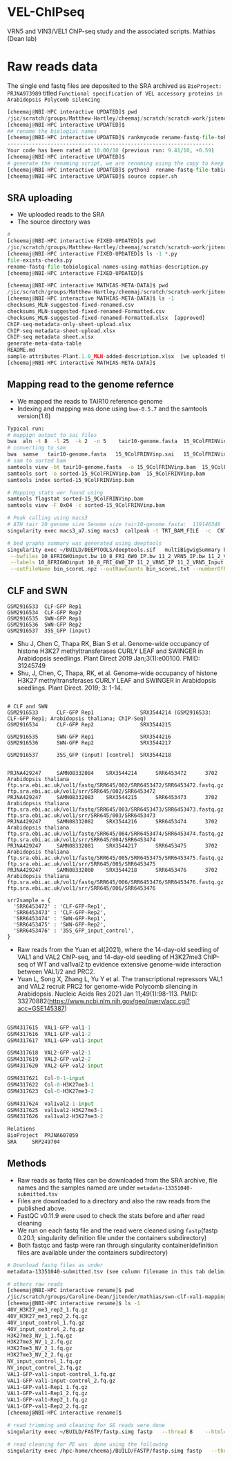 # VEL-ChIPseq
VRN5 and VIN3/VEL1 ChIP-seq study and the associated scripts.
Mathias (Dean lab)



# Raw reads data
The single end fastq files are deposited to the SRA archived as `BioProject: PRJNA973989`
titled `Functional specification of VEL accessory proteins in Arabidopsis Polycomb silencing`


```python
[cheemaj@NBI-HPC interactive UPDATED]$ pwd
/jic/scratch/groups/Matthew-Hartley/cheemaj/scratch/scratch-work/jitender/mathias/RAW-READS/UPDATED
[cheemaj@NBI-HPC interactive UPDATED]$
## rename the biologial names 
[cheemaj@NBI-HPC interactive UPDATED]$ rankmycode rename-fastq-file-tobiological-names-using-mathias-description.py
-------------------------------------------------------------------
Your code has been rated at 10.00/10 (previous run: 9.41/10, +0.59)
[cheemaj@NBI-HPC interactive UPDATED]$
# generate the renaming script, we are renaming using the copy to keep the original files
[cheemaj@NBI-HPC interactive UPDATED]$ python3  rename-fastq-file-tobiological-names-using-mathias-description.py  > copier.sh
[cheemaj@NBI-HPC interactive UPDATED]$ source copier.sh
```

SRA uploading
--------------

- We uploaded reads to the SRA 
- The source directory was

```python
#
[cheemaj@NBI-HPC interactive FIXED-UPDATED]$ pwd
/jic/scratch/groups/Matthew-Hartley/cheemaj/scratch/scratch-work/jitender/mathias/RAW-READS/FIXED-UPDATED
[cheemaj@NBI-HPC interactive FIXED-UPDATED]$ ls -1 *.py
file-exists-checks.py
rename-fastq-file-tobiological-names-using-mathias-description.py
[cheemaj@NBI-HPC interactive FIXED-UPDATED]$

[cheemaj@NBI-HPC interactive MATHIAS-META-DATA]$ pwd
/jic/scratch/groups/Matthew-Hartley/cheemaj/scratch/scratch-work/jitender/mathias/RAW-READS/FIXED-UPDATED/MATHIAS-META-DATA
[cheemaj@NBI-HPC interactive MATHIAS-META-DATA]$ ls -1
checksums_MLN-suggested-fixed-renamed.csv
checksums_MLN-suggested-fixed-renamed-Formatted.csv
checksums_MLN-suggested-fixed-renamed-Formatted.xlsx  [approved]
ChIP-seq-metadata-only-sheet-upload.xlsx
ChIP-seq-metadata-sheet-upload.xlsx
ChIP-seq metadata sheet.xlsx
generate-meta-data-table
README.md
sample-attributes-Plant.1.0_MLN-added-description.xlsx  [we uploaded this ]
[cheemaj@NBI-HPC interactive MATHIAS-META-DATA]$
```

Mapping read to the genome refernce
-----------------------------------

- We mapped the reads to TAIR10 reference genome
- Indexing and mapping was done using `bwa-0.5.7` and the samtools version(1.6)

```bash
Typical run: 
# mappign output to sai files 
bwa  aln -t 8  -l 25  -k 2  -n 5    tair10-genome.fasta  15_9ColFRINVinp_1.fq.gz    > 15_9ColFRINVinp.sai
# converting to sam 
bwa  samse   tair10-genome.fasta   15_9ColFRINVinp.sai   15_9ColFRINVinp_1.fq.gz    > 15_9ColFRINVinp.sam
# sam to sorted bam   
samtools view -bt tair10-genome.fasta  -o 15_9ColFRINVinp.bam  15_9ColFRINVinp.sam
samtools sort -o sorted-15_9ColFRINVinp.bam  15_9ColFRINVinp.bam
samtools index sorted-15_9ColFRINVinp.bam 

# Mapping stats wer found using  
samtools flagstat sorted-15_9ColFRINVinp.bam 
samtools view -F 0x04 -c sorted-15_9ColFRINVinp.bam 

# Peak calling using macs3 
# ATH tair 10 genome size Genome size tair10-genome.fasta:  119146348
singularity exec macs3_a7.simg macs3  callpeak -t TRT_BAM_FILE  -c  CNTRL_BAM_FILE  -f BAM -g 119146348  -q 0.05  --bdg --outdir BASE  -n BASE  --nomodel  --extsize 180 

# bed graphs summary was generated using deeptools  
singularity exec ~/BUILD/DEEPTOOLS/deeptools.sif   multiBigwigSummary bins --binSize 10  \
 --bwfiles 10_8FRI6WOinput.bw 10_8_FRI_6W0_IP.bw 11_2_VRN5_IP.bw 11_2_VRN5_Input.bw 12_8VEL1NVinput.bw 12_8_VEL1_NV_IP.bw 13_4VIN3GFPinp.bw 13_4_VIN3GFP_IP.bw 15_9ColFRINVinp.bw 15_9_ColFRINVIP.bw 16_9VEL16W0inpu.bw 16_9_VEL16W0_IP.bw 18_6VIN3NVInput.bw 18_6_VIN3_NV_IP.bw 21_4_VRN5_IP.bw 21_4_VRN5_Input.bw 21_8FRINVinput.bw 21_8FRI_NV_IP.bw 21_9FRI6W0input.bw 21_9_FRI_6W0_IP.bw 22_7VIN3NVInput.bw 22_7_VIN3_NV_IP.bw 23_9VEL1NVinput.bw 23_9_VEL1_NV_IP.bw 25_8FRI6W0input.bw 25_8_FRI_6W0_IP.bw 26_7VEL16WOinput.bw 26_7_VEL1_6W0IP.bw 29_5VIN3NVInput.bw 31_7COIFRINVinput.bw 31_7_COIFRI_NV_IP.bw 31_8VEL1NVinput.bw 31_8_VEL1_NV_IP.bw 6_5VRN5NVInput.bw 6_5_VRN5_NV_IP.bw 7_4VRN56W0IP.bw 7_4VRN56W0input.bw 7_4_VRN5_IP.bw 7_4_VRN5_input.bw 7_9VEL16W0input.bw 7_9_VEL1_6W0_IP.bw 8_6VRN5NVInput.bw 8_6_VRN5_NV_IP.bw 9_7VRN5NVInput.bw 9_7_VRN5_NV_IP.bw 9_9FRINVinput.bw 9_9_FRI_NV_IP.bw VIN3GFP_IP_1.bw VIN3GFP_IP_2.bw VIN3GFP_input_1.bw VIN3GFP_input_2.bw \
 --labels 10_8FRI6WOinput 10_8_FRI_6W0_IP 11_2_VRN5_IP 11_2_VRN5_Input 12_8VEL1NVinput 12_8_VEL1_NV_IP 13_4VIN3GFPinp 13_4_VIN3GFP_IP 15_9ColFRINVinp 15_9_ColFRINVIP 16_9VEL16W0inpu 16_9_VEL16W0_IP 18_6VIN3NVInput 18_6_VIN3_NV_IP 21_4_VRN5_IP 21_4_VRN5_Input 21_8FRINVinput 21_8FRI_NV_IP 21_9FRI6W0input 21_9_FRI_6W0_IP 22_7VIN3NVInput 22_7_VIN3_NV_IP 23_9VEL1NVinput 23_9_VEL1_NV_IP 25_8FRI6W0input 25_8_FRI_6W0_IP 26_7VEL16WOinput 26_7_VEL1_6W0IP 29_5VIN3NVInput 31_7COIFRINVinput 31_7_COIFRI_NV_IP 31_8VEL1NVinput 31_8_VEL1_NV_IP 6_5VRN5NVInput 6_5_VRN5_NV_IP 7_4VRN56W0IP 7_4VRN56W0input 7_4_VRN5_IP 7_4_VRN5_input 7_9VEL16W0input 7_9_VEL1_6W0_IP 8_6VRN5NVInput 8_6_VRN5_NV_IP 9_7VRN5NVInput 9_7_VRN5_NV_IP 9_9FRINVinput 9_9_FRI_NV_IP VIN3GFP_IP_1 VIN3GFP_IP_2 VIN3GFP_input_1 VIN3GFP_input_2   \
 --outFileName bin_scoreL.npz --outRawCounts bin_scoreL.txt --numberOfProcessors 16 


```



CLF and SWN 
-----------

```
GSM2916533 	CLF-GFP Rep1
GSM2916534 	CLF-GFP Rep2
GSM2916535 	SWN-GFP Rep1
GSM2916536 	SWN-GFP Rep2
GSM2916537 	35S_GFP (input)
```

- Shu J, Chen C, Thapa RK, Bian S et al. Genome-wide occupancy of histone H3K27 methyltransferases CURLY LEAF and SWINGER in Arabidopsis seedlings. Plant Direct 2019 Jan;3(1):e00100. PMID: 31245749
-	Shu, J, Chen, C, Thapa, RK, et al. Genome-wide occupancy of histone H3K27 methyltransferases CURLY LEAF and SWINGER in Arabidopsis seedlings. Plant Direct. 2019; 3: 1-14.

```

# CLF and SWN 
GSM2916533      CLF-GFP Rep1               SRX3544214 (GSM2916533: CLF-GFP Rep1; Arabidopsis thaliana; ChIP-Seq)
GSM2916534      CLF-GFP Rep2               SRX3544215 

GSM2916535      SWN-GFP Rep1               SRX3544216 
GSM2916536      SWN-GFP Rep2               SRX3544217

GSM2916537      35S_GFP (input) [control]  SRX3544218


PRJNA429247     SAMN08332084    SRX3544214      SRR6453472      3702    Arabidopsis thaliana    ftp.sra.ebi.ac.uk/vol1/fastq/SRR645/002/SRR6453472/SRR6453472.fastq.gz          ftp.sra.ebi.ac.uk/vol1/srr/SRR645/002/SRR6453472
PRJNA429247     SAMN08332083    SRX3544215      SRR6453473      3702    Arabidopsis thaliana    ftp.sra.ebi.ac.uk/vol1/fastq/SRR645/003/SRR6453473/SRR6453473.fastq.gz          ftp.sra.ebi.ac.uk/vol1/srr/SRR645/003/SRR6453473
PRJNA429247     SAMN08332082    SRX3544216      SRR6453474      3702    Arabidopsis thaliana    ftp.sra.ebi.ac.uk/vol1/fastq/SRR645/004/SRR6453474/SRR6453474.fastq.gz          ftp.sra.ebi.ac.uk/vol1/srr/SRR645/004/SRR6453474
PRJNA429247     SAMN08332081    SRX3544217      SRR6453475      3702    Arabidopsis thaliana    ftp.sra.ebi.ac.uk/vol1/fastq/SRR645/005/SRR6453475/SRR6453475.fastq.gz          ftp.sra.ebi.ac.uk/vol1/srr/SRR645/005/SRR6453475
PRJNA429247     SAMN08332080    SRX3544218      SRR6453476      3702    Arabidopsis thaliana    ftp.sra.ebi.ac.uk/vol1/fastq/SRR645/006/SRR6453476/SRR6453476.fastq.gz          ftp.sra.ebi.ac.uk/vol1/srr/SRR645/006/SRR6453476

srr2sample = {
  'SRR6453472' : 'CLF-GFP-Rep1',
  'SRR6453473' : 'CLF-GFP-Rep2',    
  'SRR6453474' : 'SWN-GFP-Rep1',
  'SRR6453475' : 'SWN-GFP-Rep2',
  'SRR6453476' : '35S_GFP_input_control',
}

```




- Raw reads from the Yuan et al(2021), where the 14-day-old seedling of VAL1 and VAL2 ChIP-seq, and 14-day-old seedling of H3K27me3 ChIP-seq of WT and val1val2 tp evidence extensive genome-wide interaction between VAL1/2 and PRC2.
- Yuan L, Song X, Zhang L, Yu Y et al. The transcriptional repressors VAL1 and VAL2 recruit PRC2 for genome-wide Polycomb silencing in Arabidopsis. Nucleic Acids Res 2021 Jan 11;49(1):98-113. PMID: 33270882(https://www.ncbi.nlm.nih.gov/geo/query/acc.cgi?acc=GSE145387)

```python
	
GSM4317615 	VAL1-GFP-val1-1
GSM4317616 	VAL1-GFP-val1-2
GSM4317617 	VAL1-GFP-val1-input

GSM4317618 	VAL2-GFP-val2-1
GSM4317619 	VAL2-GFP-val2-2
GSM4317620 	VAL2-GFP-val2-input

GSM4317621 	Col-0-1-input
GSM4317622 	Col-0-H3K27me3-1
GSM4317623 	Col-0-H3K27me3-2

GSM4317624 	val1val2-1-input
GSM4317625 	val1val2-H3K27me3-1
GSM4317626 	val1val2-H3K27me3-2

Relations
BioProject 	PRJNA607059
SRA 	SRP249704

```

Methods 
---------

- Raw reads as fastq files can be downloaded from the SRA archive, file names and the samples named are under `metadata-13351040-submitted.tsv`
- Files are downloaded to a directory and also the raw reads from the published above.
- FastQC v0.11.9 were used to check the stats before and after read cleaning
- We run on each fastq file and the read were cleaned using `fastp`(fastp 0.20.1; singularity definition file under the containers subdirectory)
- Both fastqc and fastp were ran through singularity container(definition files are available under the containers subdirectory)

```bash
# Download fastq files as under 
metadata-13351040-submitted.tsv (see column filename in this tab delimited file)

# others raw reads
[cheemaj@NBI-HPC interactive rename]$ pwd
/jic/scratch/groups/Caroline-Dean/jitender/mathias/swn-clf-val1-mapping/FQ/clean/rename
[cheemaj@NBI-HPC interactive rename]$ ls -1
40V_H3K27_me3_rep2_1.fq.gz
40V_H3K27_me3_rep2_2.fq.gz
40V_input_control_1.fq.gz
40V_input_control_2.fq.gz
H3K27me3_NV_1_1.fq.gz
H3K27me3_NV_1_2.fq.gz
H3K27me3_NV_2_1.fq.gz
H3K27me3_NV_2_2.fq.gz
NV_input_control_1.fq.gz
NV_input_control_2.fq.gz
VAL1-GFP-val1-input-control_1.fq.gz
VAL1-GFP-val1-input-control_2.fq.gz
VAL1-GFP-val1-Rep1_1.fq.gz
VAL1-GFP-val1-Rep1_2.fq.gz
VAL1-GFP-val1-Rep2_1.fq.gz
VAL1-GFP-val1-Rep2_2.fq.gz
[cheemaj@NBI-HPC interactive rename]$

# read trimming and cleaning for SE reads were done
singularity exec ~/BUILD/FASTP/fastp.simg fastp   --thread 8    --html=SRR6453474.html      -i SRR6453474.fastq.gz    -o   clean/SRR6453474.fastq.gz

# read cleaning for PE was  done using the following 
singularity exec /hpc-home/cheemaj/BUILD/FASTP/fastp.simg fastp   --thread 8  --detect_adapter_for_pe   --html=SRR8955909.html      -i SRR8955909_1.fastq.gz  -I  SRR8955909_2.fastq.gz -o   clean/SRR8955909_1.fastq.gz -O clean/SRR8955909_2.fastq.gz 

```
  



